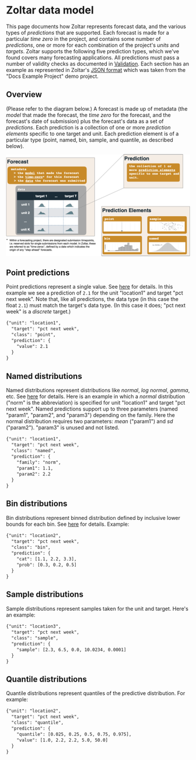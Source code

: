 # Zoltar data model

This page documents how Zoltar represents forecast data, and the various types of _predictions_ that are supported. Each forecast is made for a particular _time zero_ in the project, and contains some number of _predictions_, one or more for each combination of the project's _units_ and _targets_. Zoltar supports the following five prediction types, which we've found covers many forecasting applications. All predictions must pass a number of validity checks as documented in [Validation](Validation.md). Each section has an example as represented in Zoltar's [JSON format](FileFormats.md#forecast-data-file-format-json) which was taken from the "Docs Example Project" demo project.


## Overview

(Please refer to the diagram below.) A forecast is made up of metadata (the _model_ that made the forecast, the _time zero_ for the forecast, and the forecast's date of submission) plus the forecast's data as a set of _predictions_. Each prediction is a collection of one or more _prediction elements_ specific to one target and unit. Each prediction element is of a particular type (point, named, bin, sample, and quantile, as described below).

![Predictions Diagram](img/predictions-diagram.png "Predictions Diagram")


## Point predictions

Point predictions represent a single value. See [here](Validation.md#point-prediction-elements) for details. In this example we see a prediction of `2.1` for the unit "location1" and target "pct next week". Note that, like all predictions, the data type (in this case the float `2.1`) must match the target's data type. (In this case it does; "pct next week" is a _discrete_ target.)

    {"unit": "location1",
      "target": "pct next week",
      "class": "point",
      "prediction": {
        "value": 2.1
      }
    }


## Named distributions

Named distributions represent distributions like _normal_, _log normal_, _gamma_, etc. See [here](Validation.md#named-prediction-elements) for details. Here is an example in which a _normal_ distribution ("norm" is the abbreviation) is specified for unit "location1" and target "pct next week". Named predictions support up to three parameters (named "param1", "param2", and "param3") depending on the family. Here the normal distribution requires two parameters: _mean_ ("param1") and _sd_ ("param2"). "param3" is unused and not listed.

    {"unit": "location1",
      "target": "pct next week",
      "class": "named",
      "prediction": {
        "family": "norm",
        "param1": 1.1,
        "param2": 2.2
      }
    }


## Bin distributions

Bin distributions represent binned distribution defined by inclusive lower bounds for each bin. See [here](Validation.md#bin-prediction-elements) for details. Example:

    {"unit": "location2",
      "target": "pct next week",
      "class": "bin",
      "prediction": {
        "cat": [1.1, 2.2, 3.3],
        "prob": [0.3, 0.2, 0.5]
      }
    }


## Sample distributions

Sample distributions represent samples taken for the unit and target. Here's an example:

    {"unit": "location3",
      "target": "pct next week",
      "class": "sample",
      "prediction": {
        "sample": [2.3, 6.5, 0.0, 10.0234, 0.0001]
      }
    }


## Quantile distributions

Quantile distributions represent quantiles of the predictive distribution. For example:

    {"unit": "location2",
      "target": "pct next week",
      "class": "quantile",
      "prediction": {
        "quantile": [0.025, 0.25, 0.5, 0.75, 0.975],
        "value": [1.0, 2.2, 2.2, 5.0, 50.0]
      }
    }
